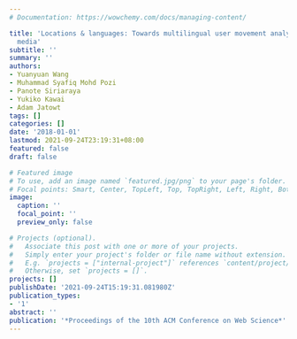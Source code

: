 ```yaml
---
# Documentation: https://wowchemy.com/docs/managing-content/

title: 'Locations & languages: Towards multilingual user movement analysis in social
  media'
subtitle: ''
summary: ''
authors:
- Yuanyuan Wang
- Muhammad Syafiq Mohd Pozi
- Panote Siriaraya
- Yukiko Kawai
- Adam Jatowt
tags: []
categories: []
date: '2018-01-01'
lastmod: 2021-09-24T23:19:31+08:00
featured: false
draft: false

# Featured image
# To use, add an image named `featured.jpg/png` to your page's folder.
# Focal points: Smart, Center, TopLeft, Top, TopRight, Left, Right, BottomLeft, Bottom, BottomRight.
image:
  caption: ''
  focal_point: ''
  preview_only: false

# Projects (optional).
#   Associate this post with one or more of your projects.
#   Simply enter your project's folder or file name without extension.
#   E.g. `projects = ["internal-project"]` references `content/project/deep-learning/index.md`.
#   Otherwise, set `projects = []`.
projects: []
publishDate: '2021-09-24T15:19:31.081980Z'
publication_types:
- '1'
abstract: ''
publication: '*Proceedings of the 10th ACM Conference on Web Science*'
---
```

